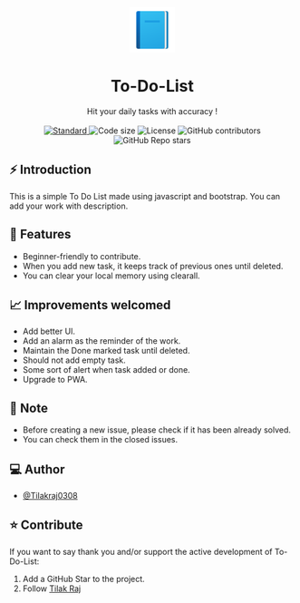 <p align="center">
  <a href="https://github.com/iamsahebgiri/add-readme">
    <img alt="To-Do-List" height="80" src="https://raw.githubusercontent.com/iamsahebgiri/add-readme/main/static/add-readme.png">
  </a>
</p>
<h1 align="center">To-Do-List</h1>

<div align="center">
  Hit your daily tasks with accuracy ! 
</div>

<br />

<div align="center">
  <a href="https://standardjs.com">
    <img src="https://img.shields.io/badge/code%20style-standard-brightgreen.svg?style=flat-square"
      alt="Standard" />
  </a>
  
  <img src="https://img.shields.io/github/languages/code-size/Tilakraj0308/To-Do-List?style=flat-square" alt="Code size" />

  <img src="https://img.shields.io/github/license/Tilakraj0308/To-Do-List?style=flat-square" alt="License" />

  <img alt="GitHub contributors" src="https://img.shields.io/github/contributors/Tilakraj0308/To-Do-List?style=flat-square">

  <img alt="GitHub Repo stars" src="https://img.shields.io/github/stars/Tilakraj0308/To-Do-List?style=social">
</div>

## ⚡️ Introduction

This is a simple To Do List made using javascript and bootstrap.
You can add your work with description.

## 🎯 Features

- Beginner-friendly to contribute.
- When you add new task, it keeps track of previous ones until deleted.
- You can clear your local memory using clearall.

##  📈 Improvements welcomed

- Add better UI.
- Add an alarm as the reminder of the work.
- Maintain the Done marked task until deleted.
- Should not add empty task.
- Some sort of alert when task added or done.
- Upgrade to PWA.

## 📝 Note
- Before creating a new issue, please check if it has been already solved.
- You can check them in the closed issues.


## ‎‍💻 Author

- [@Tilakraj0308](https://github.com/Tilakraj0308)

## ⭐️ Contribute

If you want to say thank you and/or support the active development of To-Do-List:

1. Add a GitHub Star to the project.
2. Follow [Tilak Raj](https://github.com/Tilakraj0308)

<!-- ## 🧾 License

MIT License Copyright (c) 2022 [John Doe](https://github.com/Tilakraj0308). -->
